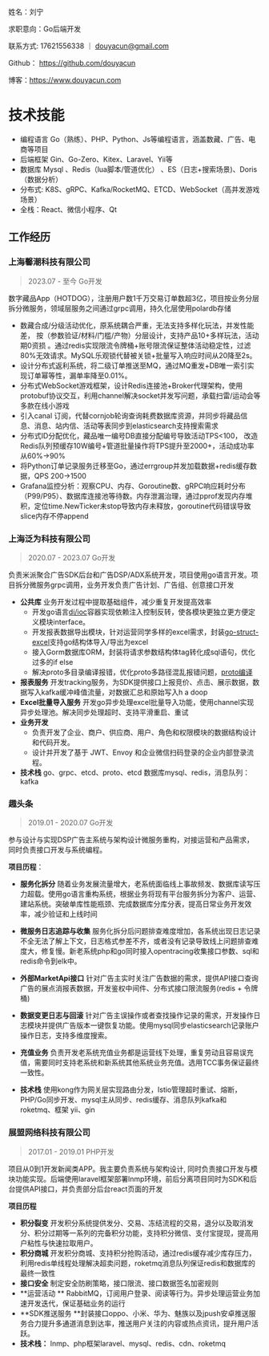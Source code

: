姓名：刘宁

求职意向：Go后端开发

联系方式:  17621556338 ｜ [douyacun@gmail.com](mailto:douyacun@gmail.com)

Github： https://github.com/douyacun

博客：https://www.douyacun.com

# 技术技能

- 编程语言 Go（熟练）、PHP、Python、Js等编程语言，涵盖数藏、广告、电商等项目
- 后端框架 Gin、Go-Zero、Kitex、Laravel、Yii等
- 数据库 Mysql 、Redis（lua脚本/管道优化） 、ES（日志+搜索场景)、Doris （数据分析）
- 分布式:  K8S、gRPC、Kafka/RocketMQ、ETCD、WebSocket（高并发游戏场景）
- 全栈：React、微信小程序、Qt

## 工作经历

### 上海馨潮科技有限公司

> 2023.07 - 至今 	Go开发

数字藏品App（HOTDOG），注册用户数1千万交易订单数超3亿，项目按业务分层拆分微服务，领域层服务之间通过grpc调用，持久化层使用polardb存储 

- 数藏合成/分级活动优化，原系统耦合严重，无法支持多样化玩法，并发性能差， 按（参数验证/材料/门槛/产物）分层设计，支持产品10+多样玩法，活动期0资损 。通过redis实现限流令牌桶+账号限流保证整体活动稳定性，过滤80%无效请求。MySQL乐观锁代替被关锁+批量写入响应时间从20降至2s。
- 设计分布式返利系统，将二级订单推送至MQ，通过MQ重发+DB唯一索引实现订单幂等性，漏单率降至0.01%。
- 分布式WebSocket游戏框架，设计Redis连接池+Broker代理架构，使用protobuf协议交互，利用channel解决socket并发写问题，承载扫雷/运动会等多款在线小游戏
- 引入canal 订阅，代替cornjob轮询查询耗费数据库资源，并同步将藏品信息、消息、站内信、活动等表同步到elasticsearch支持搜索需求
- 分布式ID分配优化，藏品唯一编号DB直接分配编号导致活动TPS<100， 改造Redis队列预缓存10W编号+管道批量操作将TPS提升至2000+，活动成功率从60%→90%
- 将Python订单记录服务迁移至Go，通过errgroup并发加载数据+redis缓存数据，QPS 200->1500
- Grafana监控分析：观察CPU、内存、Goroutine数、gRPC响应耗时分布（P99/P95）、数据库连接池等待数。内存泄漏治理，通过pprof发现内存堆积，定位time.NewTicker未stop导致内存未释放，goroutine代码错误导致slice内存不停append

### 上海泛为科技有限公司

>  2020.07 - 2023.07   Go开发

负责米派聚合广告SDK后台和广告DSP/ADX系统开发，项目使用go语言开发。项目拆分微服务grpc调用，业务开发负责广告计划、广告组、创意接口开发

- **公共库** 业务开发过程中提取基础组件，减少重复开发提高效率
    - 开发go语言[di/ioc](https://github.com/douyacun/go-ioc)容器实现依赖注入控制反转，使各模块更独立更方便定义模块interface。
    - 开发报表数据导出模块，针对运营同学多样的excel需求，封装[go-struct-excel](https://github.com/douyacun/go-struct-excel)支持go结构体导入/导出为excel
    - 接入Gorm数据库ORM，封装将请求参数结构体tag转化成sql语句，优化过多的if else
    - 解决proto多目录编译报错，优化proto多路径混乱报错问题，[proto编译](https://www.douyacun.com/article/73094d8520b8582b217ae5c424195e3c)
- **报表服务** 开发tracking服务，为SDK提供接口上报竞价、点击、展示数据，数据写入kafka缓冲峰值流量，对数据汇总和原始写入h a doop
- **Excel批量导入服务** 开发go异步处理excel批量导入功能，使用channel实现异步处理池。解决同步处理超时、支持平滑重启、重试
- **业务开发**
    - 负责开发了企业、商户、供应商、用户、角色和权限模块的数据结构设计和代码开发。
    - 设计并开发了基于 JWT、Envoy 和企业微信扫码登录的企业内部登录流程。
- **技术栈** go、grpc、etcd、proto、etcd 数据库mysql、redis，消息队列：kafka

### 趣头条

> 2019.01 - 2020.07 		Go开发

参与设计与实现DSP广告主系统与架构设计微服务重构，对接运营和产品需求，同时负责接口开发与系统编程。

**项目历程**：

- **服务化拆分** 随着业务发展流量增大，老系统面临线上事故频发、数据库读写压力超载。使用go语言重构系统，根据业务将现有平台服务拆分为客户、运营、建站系统。突破单库性能瓶颈、完成数据库分库分表，提高日常业务开发效率，减少验证和上线时间

- **微服务日志追踪与收集** 服务化拆分后问题排查难度增加，各系统出现日志记录不全无法了解上下文，日志格式参差不齐，或者没有记录导致线上问题排查难度大，修复慢。新老系统php和go同时接入opentracing收集接口参数、sql和redis命令到elk中。
- **外部MarketApi接口**  针对广告主实时关注广告数据的需求，提供API接口查询广告的展点消报表数据，开发鉴权中间件、分布式接口限流服务(redis + 令牌桶)
- **数据变更日志与回滚**  针对广告主误操作或者查找操作记录的需求，开发操作日志模块并提供广告版本一键恢复功能。使用mysql同步elasticsearch记录账户操作日志，支持多维度搜索。
- **充值业务** 负责开发老系统充值业务都是运营线下处理，重复劳动且容易误充值，需要同时支持老系统和新系统其他系统业务充值。选用TCC事务保证最终一致性。
- **技术栈** 使用kong作为网关层实现路由分发，Istio管理超时重试、熔断，PHP/Go同步开发、mysql主从同步、redis缓存、消息队列kafka和roketmq、框架 yii、gin

### 展盟网络科技有限公司

> 2017.01 - 2019.01 	PHP开发

项目从0到1开发新闻类APP。我主要负责系统与架构设计, 同时负责接口开发与模块功能实现。后端使用laravel框架部署lnmp环境，前后分离项目同时为SDK和后台提供API接口，并负责部分后台react页面的开发

**项目历程**

- **积分裂变** 开发积分系统提供发分、交易、冻结流程的交易，退分以及取消发分、积分过期等一系列的完备积分功能，支持积分微信、支付宝提现，提高用户粘性与快速拉取用户。
- **积分商城** 开发积分商城、支持积分抢购活动，通过redis缓存减少库存压力，利用redis单线程处理解决超卖问题，roketmq消息队列保证redis和数据库的最终一致性
- **接口安全** 制定安全防刷策略，接口限流、接口数据签名加密规则
- **运营活动 ** RabbitMQ，订阅用户登录、阅读等行为。异步处理运营业务加速开发迭代，保证基础业务的运行
- **SDK推送服务 **封装接口oppo、⼩⽶、华为、魅族以及jpush安卓推送服务合力提升多通道消息到达率，推送用户关注的内容或热点资讯，提升用户活跃。
- **技术栈：** lnmp、php框架laravel、mysql、redis、cdn、roketmq







